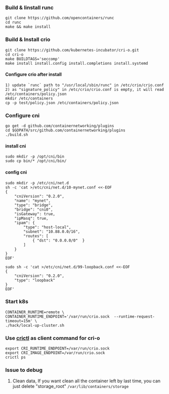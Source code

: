 ### Build & Iinstall runc
```
git clone https://github.com/opencontainers/runc
cd runc
make && make install
```

### Build & Install crio
```
git clone https://github.com/kubernetes-incubator/cri-o.git
cd cri-o
make BUILDTAGS='seccomp'
make install install.config install.completions install.systemd
```

#### Configure crio after install
```
1) update `runc` path to "/usr/local/sbin/runc" in /etc/crio/crio.conf
2) as "signature_policy" in /etc/crio/crio.conf is empty, it will read /etc/containers/policy.json
mkdir /etc/containers
cp -p test/policy.json /etc/containers/policy.json
```

### Configure cni
```
go get -d github.com/containernetworking/plugins
cd $GOPATH/src/github.com/containernetworking/plugins
./build.sh
```

#### install cni
```
sudo mkdir -p /opt/cni/bin
sudo cp bin/* /opt/cni/bin/
```
#### config cni
```
sudo mkdir -p /etc/cni/net.d
sh -c 'cat >/etc/cni/net.d/10-mynet.conf <<-EOF
{
    "cniVersion": "0.2.0",
    "name": "mynet",
    "type": "bridge",
    "bridge": "cni0",
    "isGateway": true,
    "ipMasq": true,
    "ipam": {
        "type": "host-local",
        "subnet": "10.88.0.0/16",
        "routes": [
            { "dst": "0.0.0.0/0"  }
        ]
    }
}
EOF'

sudo sh -c 'cat >/etc/cni/net.d/99-loopback.conf <<-EOF
{
    "cniVersion": "0.2.0",
    "type": "loopback"
}
EOF'
```

### Start k8s
```
CONTAINER_RUNTIME=remote \
CONTAINER_RUNTIME_ENDPOINT='/var/run/crio.sock  --runtime-request-timeout=15m' \
./hack/local-up-cluster.sh
```

### Use [crictl](https://github.com/kubernetes-incubator/cri-tools/tree/master/cmd/crictl) as client command for cri-o
```
export CRI_RUNTIME_ENDPOINT=/var/run/crio.sock
export CRI_IMAGE_ENDPOINT=/var/run/crio.sock
crictl ps
```
### Issue to debug
1. Clean data, 
If you want clean all the container left by last time, you can just delete "storage_root" `/var/lib/containers/storage`
